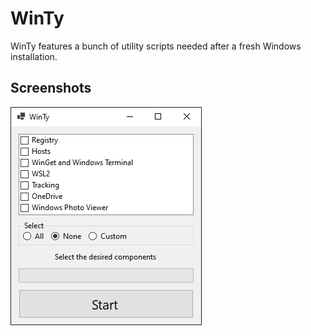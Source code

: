# WinTy
WinTy features a bunch of utility scripts needed after a fresh Windows installation.

## Screenshots
![screenshot](screenshot.png)
